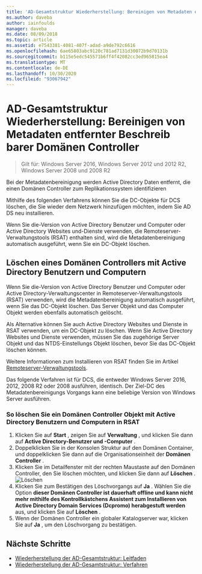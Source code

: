 ```yaml
---
title: 'AD-Gesamtstruktur Wiederherstellung: Bereinigen von Metadaten entfernter DCS'
ms.author: daveba
author: iainfoulds
manager: daveba
ms.date: 08/09/2018
ms.topic: article
ms.assetid: e7543381-4081-407f-adad-a9de792c6616
ms.openlocfilehash: 6ae65803abc9120c781ad7131d30072b9d70131b
ms.sourcegitcommit: b115e5edc545571b6ff4f42082cc3ed965815ea4
ms.translationtype: MT
ms.contentlocale: de-DE
ms.lasthandoff: 10/30/2020
ms.locfileid: "93067942"
---
```

# <a name="ad-forest-recovery---cleaning-metadata-of-removed-writable-domain-controllers"></a>AD-Gesamtstruktur Wiederherstellung: Bereinigen von Metadaten entfernter Beschreib barer Domänen Controller

>Gilt für: Windows Server 2016, Windows Server 2012 und 2012 R2, Windows Server 2008 und 2008 R2

Bei der Metadatenbereinigung werden Active Directory Daten entfernt, die einen Domänen Controller zum Replikationssystem identifizieren

Mithilfe des folgenden Verfahrens können Sie die DC-Objekte für DCS löschen, die Sie wieder dem Netzwerk hinzufügen möchten, indem Sie AD DS neu installieren.

Wenn Sie die-Version von Active Directory Benutzer und Computer oder Active Directory Websites und-Dienste verwenden, die Remoteserver-Verwaltungstools (RSAT) enthalten sind, wird die Metadatenbereinigung automatisch ausgeführt, wenn Sie ein DC-Objekt löschen.

## <a name="deleting-a-domain-controller-using-active-directory-users-and-computers"></a>Löschen eines Domänen Controllers mit Active Directory Benutzern und Computern

Wenn Sie die-Version von Active Directory Benutzer und Computer oder Active Directory-Verwaltungscenter in Remoteserver-Verwaltungstools (RSAT) verwenden, wird die Metadatenbereinigung automatisch ausgeführt, wenn Sie das DC-Objekt löschen. Das Server Objekt und das Computer Objekt werden ebenfalls automatisch gelöscht.

Als Alternative können Sie auch Active Directory Websites und Dienste in RSAT verwenden, um ein DC-Objekt zu löschen. Wenn Sie Active Directory Websites und Dienste verwenden, müssen Sie das zugehörige Server Objekt und das NTDS-Einstellungs Objekt löschen, bevor Sie das DC-Objekt löschen können.

Weitere Informationen zum Installieren von RSAT finden Sie im Artikel [Remoteserver-Verwaltungstools](../../../remote/remote-server-administration-tools.md).

Das folgende Verfahren ist für DCS, die entweder Windows Server 2016, 2012, 2008 R2 oder 2008 ausführen, identisch. Der Ziel-DC des Metadatenbereinigungs Vorgangs kann eine beliebige Version von Windows Server ausführen.

### <a name="to-delete-a-domain-controller-object-using-active-directory-users-and-computers-in-rsat"></a>So löschen Sie ein Domänen Controller Objekt mit Active Directory Benutzern und Computern in RSAT

1. Klicken Sie auf **Start** , zeigen Sie auf **Verwaltung** , und klicken Sie dann auf **Active Directory-Benutzer und -Computer** .
2. Doppelklicken Sie in der Konsolen Struktur auf den Domänen Container, und doppelklicken Sie dann auf die Organisationseinheit der **Domänen Controller** .
3. Klicken Sie im Detailfenster mit der rechten Maustaste auf den Domänen Controller, den Sie löschen möchten, und klicken Sie dann auf **Löschen** .
   ![Löschen](media/AD-Forest-Recovery-Cleaning-Metadata/delete1.png)
4. Klicken Sie zum Bestätigen des Löschvorgangs auf **Ja** . Wählen Sie die Option **dieser Domänen Controller ist dauerhaft offline und kann nicht mehr mithilfe des Kontrollkästchens Assistent zum Installieren von Active Directory Domain Services (Dcpromo) herabgestuft werden** aus, und klicken Sie auf **Löschen** .
5. Wenn der Domänen Controller ein globaler Katalogserver war, klicken Sie auf **Ja** , um den Löschvorgang zu bestätigen.

## <a name="next-steps"></a>Nächste Schritte

- [Wiederherstellung der AD-Gesamtstruktur: Leitfaden](AD-Forest-Recovery-Guide.md)
- [Wiederherstellung der AD-Gesamtstruktur: Verfahren](AD-Forest-Recovery-Procedures.md)

